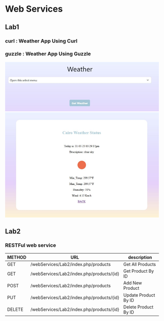 # Web Services
## Lab1
### curl : Weather App Using Curl
### guzzle : Weather App Using Guzzle
![image](https://github.com/Mariam-Mokhtar/webServices_ITI/blob/main/Lab1/curl/screen_shots/select.JPG?raw=true)
![image](https://raw.githubusercontent.com/Mariam-Mokhtar/webServices_ITI/main/Lab1/curl/screen_shots/result.JPG)

## Lab2
### RESTFul web service

| METHOD | URL | description |
| --- | --- | --- |
| GET |/webServices/Lab2/index.php/products | Get All Products |
| GET |/webServices/Lab2/index.php/products/{id} | Get Product By ID |
| POST |/webServices/Lab2/index.php/products  | Add New Product  |
| PUT |/webServices/Lab2/index.php/products/{id} | Update Product By ID |
| DELETE |/webServices/Lab2/index.php/products/{id} | Delete Product By ID |

